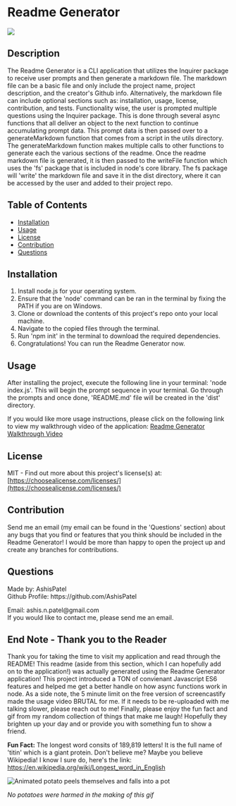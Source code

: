 <h1>Readme Generator</h1>
  <image src='https://img.shields.io/badge/license-MIT-green.svg' />
  <h2>Description</h2>
  
  The Readme Generator is a CLI application that utilizes the Inquirer package to receive user prompts and then generate a markdown file. The markdown file can be a basic file and only include the project name, project description, and the creator's Github info. Alternatively, the markdown file can include optional sections such as: installation, usage, license, contribution, and tests. Functionality wise, the user is prompted multiple questions using the Inquirer package. This is done through several async functions that all deliver an object to the next function to continue accumulating prompt data. This prompt data is then passed over to a generateMarkdown function that comes from a script in the utils directory. The generateMarkdown function makes multiple calls to other functions to generate each the various sections of the readme. Once the readme markdown file is generated, it is then passed to the writeFile function which uses the 'fs' package that is included in node's core library. The fs package will 'write' the markdown file and save it in the dist directory, where it can be accessed by the user and added to their project repo. 

  <h2>Table of Contents</h2>
 <ul>
  <li><a href="#installation">Installation</a></li>
    <li><a href="#usage">Usage</a></li>
    <li><a href="#license">License</a></li>
    <li><a href="#contribution">Contribution</a></li>
    
  <li><a href="#questions">Questions</a></li>
 </ul>

  <h2 id="installation">Installation</h2>
  <ol>
    <li>Install node.js for your operating system. </li> 
    <li>Ensure that the 'node' command can be ran in the terminal by fixing the PATH if you are on Windows. </li> 
    <li>Clone or download the contents of this project's repo onto your local machine.</li> 
    <li>Navigate to the copied files through the terminal.</li> 
    <li>Run 'npm init' in the terminal to download the required dependencies.</li> 
    <li>Congratulations! You can run the Readme Generator now. </li> 
    
  </ol>
  

  <h2 id="usage">Usage</h2>
  <p>After installing the project, execute the following line in your terminal: 'node index.js'. This will begin the prompt sequence in your terminal. Go through the prompts and once done, 'README.md' file will be created in the 'dist' directory. </p>

  If you would like more usage instructions, please click on the following link to view my walkthrough video of the application: 
  [Readme Generator Walkthrough Video](https://drive.google.com/file/d/1ranfNy659v4C9Js7WjO5StcCnYzxoakQ/view) 
  
 
  
  <h2 id="license">License</h2>

  MIT - Find out more about this project's license(s) at: [https://choosealicense.com/licenses/](https://choosealicense.com/licenses/)

  <h2 id="contribution">Contribution</h2>
  <p>Send me an email (my email can be found in the 'Questions' section) about any bugs that you find or features that you think should be included in the Readme Generator! I would be more than happy to open the project up and create any branches for contributions. </p>
  
  
  

  <h2 id="questions">Questions</h2>
  
  <p> 
  Made by: AshisPatel<br />
  Github Profile: https://github.com/AshisPatel<br />
  </p>Email: ashis.n.patel@gmail.com<br />If you would like to contact me, please send me an email. 

  <h2>End Note - Thank you to the Reader</h2>

  Thank you for taking the time to visit my application and read through the README! This readme (aside from this section, which I can hopefully add on to the application!) was actually generated using the Readme Generator application! This project introduced a TON of convienant Javascript ES6 features and helped me get a better handle on how async functions work in node. As a side note, the 5 minute limit on the free version of screencastify made the usage video BRUTAL for me. If it needs to be re-uploaded with me talking slower, please reach out to me! Finally, please enjoy the fun fact and gif from my random collection of things that make me laugh! Hopefully they brighten up your day and or provide you with something fun to show a friend. 

  **Fun Fact:** The longest word consits of 189,819 letters! It is the full name of 'titin' which is a giant protein. Don't believe me? Maybe you believe Wikipedia! I know I sure do, here's the link: <a href="https://en.wikipedia.org/wiki/Longest_word_in_English">https://en.wikipedia.org/wiki/Longest_word_in_English</a><br />


  ![Animated potato peels themselves and falls into a pot](https://github.com/AshisPatel/Readme-Generator-Week-9-Challenge/blob/main/assets/videos/potato.gif)

   _No potatoes were harmed in the making of this gif_
  
